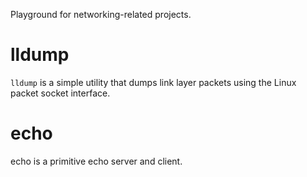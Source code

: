 Playground for networking-related projects.

lldump
======

`lldump` is a simple utility that dumps link layer packets using the
Linux packet socket interface.

echo
====

echo is a primitive echo server and client.
